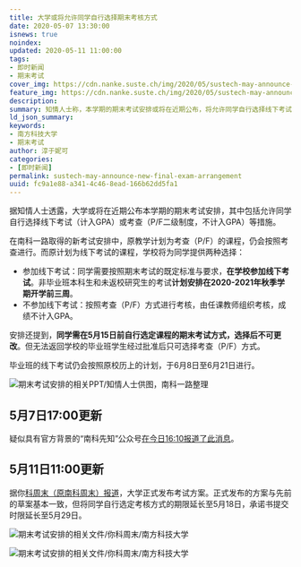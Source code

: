 ```yaml
---
title: 大学或将允许同学自行选择期末考核方式
date: 2020-05-07 13:30:00
isnews: true
noindex:
updated: 2020-05-11 11:00:00
tags:
- 即时新闻
- 期末考试
cover_img: https://cdn.nanke.suste.ch/img/2020/05/sustech-may-announce-new-plan-for-final-exam/banner.png
feature_img: https://cdn.nanke.suste.ch/img/2020/05/sustech-may-announce-new-plan-for-final-exam/banner.png
description:
summary: 知情人士称，本学期的期末考试安排或将在近期公布，将允许同学自行选择线下考试（计入GPA）或考查（P/F二级制度，不计入GPA）。
ld_json_summary:
keywords:
- 南方科技大学
- 期末考试
author: 淳于妮可
categories:
- [即时新闻]
permalink: sustech-may-announce-new-final-exam-arrangement
uuid: fc9a1e88-a341-4c46-8ead-166b62dd5fa1
---
```


据知情人士透露，大学或将在近期公布本学期的期末考试安排，其中包括允许同学自行选择线下考试（计入GPA）或考查（P/F二级制度，不计入GPA）等措施。

在南科一路取得的新考试安排中，原教学计划为考查（P/F）的课程，仍会按照考查进行。而原计划为线下考试的课程，学校将为同学提供两种选择：
- 参加线下考试：同学需要按照期末考试的既定标准与要求，**在学校参加线下考试**。非毕业班本科生和未返校研究生的考试**计划安排在2020-2021年秋季学期开学前三周**。
- 不参加线下考试：按照考查（P/F）方式进行考核，由任课教师组织考核，成绩不计入GPA。

安排还提到，**同学需在5月15日前自行选定课程的期末考试方式，选择后不可更改**。但无法返回学校的毕业班学生经过批准后只可选择考查（P/F）方式。

毕业班的线下考试仍会按照原校历上的计划，于6月8日至6月21日进行。

![期末考试安排的相关PPT/知情人士供图，南科一路整理](https://cdn.nanke.suste.ch/img/2020/05/sustech-may-announce-new-plan-for-final-exam/leak_ppt.png)

## 5月7日17:00更新

疑似具有官方背景的“南科先知”公众号[在今日16:10报道了此消息](https://mp.weixin.qq.com/s/FpRC9pmuYeEB3AQfVx1XoQ)。



## 5月11日11:00更新

据你[科周末（原南科周末）报道](https://mp.weixin.qq.com/s/wEVI2LfpgMYTp-gxgNGbuA)，大学正式发布考试方案。正式发布的方案与先前的草案基本一致，但将同学自行选定考核方式的期限延长至5月18日，承诺书提交时限延长至5月29日。

![期末考试安排的相关文件/你科周末/南方科技大学](https://cdn.nanke.suste.ch/img/2020/05/sustech-may-announce-new-plan-for-final-exam/announcement_p1.png)

![期末考试安排的相关文件/你科周末/南方科技大学](https://cdn.nanke.suste.ch/img/2020/05/sustech-may-announce-new-plan-for-final-exam/announcement_p2.png)




